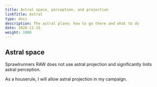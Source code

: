 ```yaml
---
title: Astral space, perception, and projection
linkTitle: Astral
type: docs
description: The astral plane; how to go there and what to do
date: 2020-11-15
weight: 1000
---
```


## Astral space

Sprawlrunners RAW does not use astral projection and significantly linits astral perception.

As a houserule, I will allow astral projection in my campaign.



<!--
unarmed combat does Spirit damage



Astral Projection
Rank: Novice 
Power Points: 0 
Range: Self
 Duration: 2 hours
Trappings: Projecting your soul 
You project your essence into the Astral Plane.  The Ghostly world of Spirits that overlaps our plane and is in some ways a reverse mirror of it, so that the people and places that dominate our reality fade to dim shadows, and the shape of magic and life that may be vague impressions jump to startlingly colorful life. While Astrally Projected your meat body is incapacitated.  Your astral form is invisible and intangible to people in the meat world. Your astral form can fly at Pace 24 and may “run” for 2d6″ of additional movement..  Your Astral form does not have access to any of your gear but does have Astral copies of all Foci you are bonded to.


-->


<!--
Assensing
Information gained from examining a target through the Astral Plane. Once a caster is perceiving or projecting on the Astral Plane roll another casting check VS the Target’s Spirit.
Failure- No information gained.
Success- You can tell the health of the target in general terms. You get an impression of the targets emotions and whether they are mundane or Awakened.
Raise- You know the if the target has cyberware implants and their locations. You also know what type of magical ability is being used. You also recognize the subjects aura if you’ve seen it before (regardless of disguises or surgeries).
Two Raises- You know whether their magical aptitude and Essence is lower, equal, or higher than yours. You can also gain a general knowledge of afflictions to the target (diseases, poisons, etc).
Three Raises- You know if the target has any bioware implants, their exact Essence amount and the actual skill level of their magical ability. You also gain acute knowledge of any sickness, disease, or poisons in the target.

-->


<!--
When a Magician or Adept perceive in the Astral Plane they are able to use the Assensing ability and also see creatures and magic. A Magician or an Adept can also use spells to damage creatures from that plane of existence (for half damage). All stats go off of physical abilities as on the character sheet. For a Magician to fully interact with the Astral Plane he must leave his body and project his essence there. While on the Astral Plane any spell cast on a creature there does full damage. Things on the Astral Plane happens faster than in the real world, so if combat is split between the Astral Plane and the physical world, resolve what happens on the Astral Plane in a combat round before the physical plane.
While on the Astral Plane treat a Magician’s Mental Attributes as one higher than on the character sheet (this goes for Critters as well). Ignore physical attributes. For resisiting damage directed at the Magician or for critters follow this:
Agility- Use Smarts; Strength and Vigor- Use Spirit.

A Magician’s physical body is helpless while he is on the Astral Plane and can be dispatched easily, so be careful. If a Magician dies on the Astral Plane, his body dies as well. If a Magician’s body is killed while he is on the Astral Plane his essence is trapped and eventually he’ll go insane and become a ghost, wraith, or other type of nasty Astral critter. A Magician can remain in control of myself for the duration of normally being able to be in the Astral Plane. He can also manifest as a spirit on the physical plane during this time and cause havoc or revenge during that time. He can cast spells (still suffers drain) and interact with people during this time.
If a Magician feels damage to his body (and isn’t killed) he can immediately return to his body as a Standard Action. If he is engaged in an activity/combat he must make a Spirit Test TN of 6 to successfully pull his consciousness back into his body.

-->